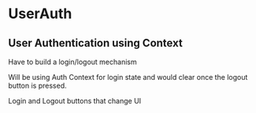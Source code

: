 # UserAuth
## User Authentication using Context 

Have to build a login/logout mechanism

Will be using Auth Context for login state and would clear once the logout button is pressed.

Login and Logout buttons that change UI
